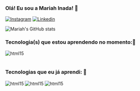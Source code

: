 
### Olá! Eu sou a Mariah Inada! 🤚

[![Instagram](https://img.shields.io/badge/Instagram-E4405F?style=for-the-badge&logo=instagram&logoColor=white)](https://www.instagram.com/zxmariah/)
[![Linkedin](https://img.shields.io/badge/LinkedIn-0077B5?style=for-the-badge&logo=linkedin&logoColor=white)](https://www.linkedin.com/in/mariahinada/)

![Mariah's GitHub stats](https://github-readme-stats.vercel.app/api?username=devmariah&show_icons=true&theme=radical)

### Tecnologia(s) que estou aprendendo no momento:🌱

<div style="display: inline_block">
 <img align="center" alt="html15" src=https://img.shields.io/badge/Python-3776AB?style=for-the-badge&logo=python&logoColor=white
 div style="display: inline_block"><br/>
 </div>
<br>

### Tecnologias que eu já aprendi: 🤖
<div style="display: inline_block">
 <img align="center" alt="html15" src=https://img.shields.io/badge/HTML-239120?style=for-the-badge&logo=html5&logoColor=white>
<img align="center" alt="html15" src=https://img.shields.io/badge/CSS-239120?&style=for-the-badge&logo=css3&logoColor=white
 div style="display: inline_block"> <img align="center" alt="html15" src=https://img.shields.io/badge/JavaScript-F7DF1E?style=for-the-badge&logo=javascript&logoColor=black
 div style="display: inline_block"><br/>

